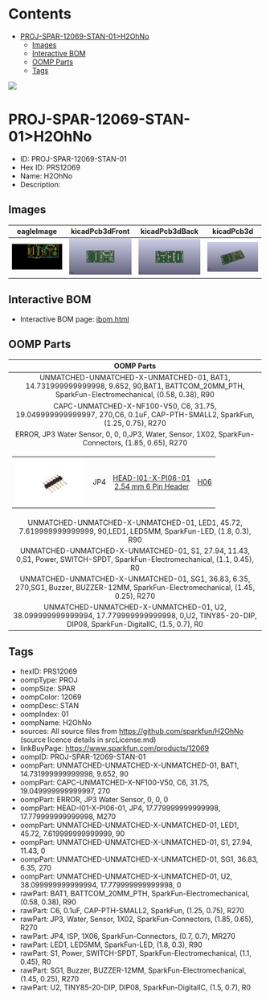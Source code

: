 



Contents
========

* [PROJ-SPAR-12069-STAN-01>H2OhNo](#proj-spar-12069-stan-01h2ohno)
	* [Images](#images)
	* [Interactive BOM](#interactive-bom)
	* [OOMP Parts](#oomp-parts)
	* [Tags](#tags)
  
![][im]
# PROJ-SPAR-12069-STAN-01>H2OhNo

- ID: PROJ-SPAR-12069-STAN-01
- Hex ID: PRS12069
- Name: H2OhNo
- Description: 

## Images
  
  

|eagleImage|kicadPcb3dFront|kicadPcb3dBack|kicadPcb3d|
| :---: | :---: | :---: | :---: |
|[![eagleImage](eagleImage_140.png)](eagleImage_600.png)|[![kicadPcb3dFront](kicadPcb3dFront_140.png)](kicadPcb3dFront_600.png)|[![kicadPcb3dBack](kicadPcb3dBack_140.png)](kicadPcb3dBack_600.png)|[![kicadPcb3d](kicadPcb3d_140.png)](kicadPcb3d_600.png)|

## Interactive BOM

- Interactive BOM page: [ibom.html](kicad/bom/ibom.html)

## OOMP Parts
  

|OOMP Parts|
| :---: |
|UNMATCHED-UNMATCHED-X-UNMATCHED-01, BAT1, 14.731999999999998, 9.652, 90,BAT1, BATTCOM_20MM_PTH, SparkFun-Electromechanical, (0.58, 0.38), R90|
|CAPC-UNMATCHED-X-NF100-V50, C6, 31.75, 19.049999999999997, 270,C6, 0.1uF, CAP-PTH-SMALL2, SparkFun, (1.25, 0.75), R270|
|ERROR, JP3 Water Sensor, 0, 0, 0,JP3, Water, Sensor, 1X02, SparkFun-Connectors, (1.85, 0.65), R270|
|<table><tr><td>![HEAD-I01-X-PI06-01](https://raw.githubusercontent.com/oomlout/oomlout_OOMP_parts/main/HEAD-I01-X-PI06-01/image_140.jpg)</td><td> JP4</td><td>[HEAD-I01-X-PI06-01<br>2.54 mm 6 Pin Header](https://github.com/oomlout/oomlout_OOMP_parts/tree/main/HEAD-I01-X-PI06-01/)</td><td>[H06](https://github.com/oomlout/oomlout_OOMP_parts/tree/main/HEAD-I01-X-PI06-01/)</td></tr></table>|
|UNMATCHED-UNMATCHED-X-UNMATCHED-01, LED1, 45.72, 7.619999999999999, 90,LED1, LED5MM, SparkFun-LED, (1.8, 0.3), R90|
|UNMATCHED-UNMATCHED-X-UNMATCHED-01, S1, 27.94, 11.43, 0,S1, Power, SWITCH-SPDT, SparkFun-Electromechanical, (1.1, 0.45), R0|
|UNMATCHED-UNMATCHED-X-UNMATCHED-01, SG1, 36.83, 6.35, 270,SG1, Buzzer, BUZZER-12MM, SparkFun-Electromechanical, (1.45, 0.25), R270|
|UNMATCHED-UNMATCHED-X-UNMATCHED-01, U2, 38.099999999999994, 17.779999999999998, 0,U2, TINY85-20-DIP, DIP08, SparkFun-DigitalIC, (1.5, 0.7), R0|

## Tags

- hexID: PRS12069
- oompType: PROJ
- oompSize: SPAR
- oompColor: 12069
- oompDesc: STAN
- oompIndex: 01
- oompName: H2OhNo
- sources: All source files from https://github.com/sparkfun/H2OhNo (source licence details in srcLicense.md)
- linkBuyPage: https://www.sparkfun.com/products/12069
- oompID: PROJ-SPAR-12069-STAN-01
- oompPart: UNMATCHED-UNMATCHED-X-UNMATCHED-01, BAT1, 14.731999999999998, 9.652, 90
- oompPart: CAPC-UNMATCHED-X-NF100-V50, C6, 31.75, 19.049999999999997, 270
- oompPart: ERROR, JP3 Water Sensor, 0, 0, 0
- oompPart: HEAD-I01-X-PI06-01, JP4, 17.779999999999998, 17.779999999999998, M270
- oompPart: UNMATCHED-UNMATCHED-X-UNMATCHED-01, LED1, 45.72, 7.619999999999999, 90
- oompPart: UNMATCHED-UNMATCHED-X-UNMATCHED-01, S1, 27.94, 11.43, 0
- oompPart: UNMATCHED-UNMATCHED-X-UNMATCHED-01, SG1, 36.83, 6.35, 270
- oompPart: UNMATCHED-UNMATCHED-X-UNMATCHED-01, U2, 38.099999999999994, 17.779999999999998, 0
- rawPart: BAT1, BATTCOM_20MM_PTH, SparkFun-Electromechanical, (0.58, 0.38), R90
- rawPart: C6, 0.1uF, CAP-PTH-SMALL2, SparkFun, (1.25, 0.75), R270
- rawPart: JP3, Water, Sensor, 1X02, SparkFun-Connectors, (1.85, 0.65), R270
- rawPart: JP4, ISP, 1X06, SparkFun-Connectors, (0.7, 0.7), MR270
- rawPart: LED1, LED5MM, SparkFun-LED, (1.8, 0.3), R90
- rawPart: S1, Power, SWITCH-SPDT, SparkFun-Electromechanical, (1.1, 0.45), R0
- rawPart: SG1, Buzzer, BUZZER-12MM, SparkFun-Electromechanical, (1.45, 0.25), R270
- rawPart: U2, TINY85-20-DIP, DIP08, SparkFun-DigitalIC, (1.5, 0.7), R0



[im]: kicadPcb3d_450.png
